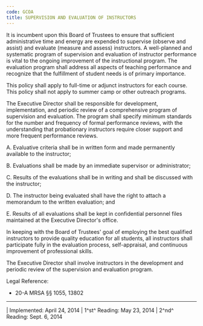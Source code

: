 ```yaml
---
code: GCOA
title: SUPERVISION AND EVALUATION OF INSTRUCTORS
---
```


It is incumbent upon this Board of Trustees to ensure that sufficient
administrative time and energy are expended to supervise (observe and
assist) and evaluate (measure and assess) instructors. A well-planned
and systematic program of supervision and evaluation of instructor
performance is vital to the ongoing improvement of the instructional
program. The evaluation program shall address all aspects of teaching
performance and recognize that the fulfillment of student needs is of
primary importance.

This policy shall apply to full-time or adjunct instructors for each
course. This policy shall not apply to summer camp or other outreach
programs.

The Executive Director shall be responsible for development,
implementation, and periodic review of a comprehensive program of
supervision and evaluation. The program shall specify minimum standards
for the number and frequency of formal performance reviews, with the
understanding that probationary instructors require closer support and
more frequent performance reviews.

A.  Evaluative criteria shall be in written form and made permanently
    available to the instructor;

B.  Evaluations shall be made by an immediate supervisor or
    administrator;

C.  Results of the evaluations shall be in writing and shall be
    discussed with the instructor;

D.  The instructor being evaluated shall have the right to attach a
    memorandum to the written evaluation; and

E.  Results of all evaluations shall be kept in confidential personnel
    files maintained at the Executive Director's office.

In keeping with the Board of Trustees' goal of employing the best
qualified instructors to provide quality education for all students, all
instructors shall participate fully in the evaluation process,
self-appraisal, and continuous improvement of professional skills.

The Executive Director shall involve instructors in the development and
periodic review of the supervision and evaluation program.

Legal Reference:

-   20-A MRSA §§ 1055, 13802

------------------------------------------------------------------------

| Implemented: April 24, 2014
| 1^st^ Reading: May 23, 2014
| 2^nd^ Reading: Sept. 6, 2014

